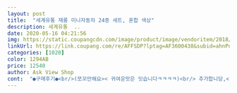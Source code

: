 ```yaml
---
layout: post 
title:  "세계유통 재롱 미니자동차 24종 세트, 혼합 색상" 
description: 세계유통  ..
date: 2020-05-16 04:21:56 
img: https://static.coupangcdn.com/image/product/image/vendoritem/2018/09/06/3015656195/35d8cd7d-0609-47aa-a643-b0f666226b76.jpg 
linkUrl: https://link.coupang.com/re/AFFSDP?lptag=AF3600438&subid=ahnPublicAsk&pageKey=2303922&itemId=10557455&vendorItemId=3015656195&traceid=V0-113-3fdc847fdedf89c0 
categories: [1020] 
color: 1294AB 
price: 12540 
author: Ask View Shop 
cont:  "●구매후기●<br/>(쪼꼬만해요>< 귀여운맛은 잇습니다ㅋㅋㅋㅋ)<br/> 추가합니당,<br/>24대의 차 종류가 들어잇는데<br/>가벼워서 한번 떨어뜨리거나<br/>경찰차 색도 초록색으로 되어잇다보니;<br/>경찰차를 제일 좋아하는 우리아이는<br/>굳이 이런것까지 잇어야 하나... <br/>.<br/> 하는것들.<br/>.<br/>ㅎㅎ<br/>그냥 척척!!암데다 삐뚜루빼뚜루가 넘많아요<br/>그래도 아이들이 한손에 쥐기 좋은 크기이며<br/>그래도 이가격에 24개나 다양하게 넣기도 힘들것같아요<br/>그래도 자동차 좋아하는 아이들은<br/>그런점에  참 잘 샀다 생각 들어요^^<br/>그럴거면 스티커를 붙이지마시고 출고하시는게 나을것도 싶어효<br/>그리고 정말 다른분들 말대로<br/>근데 점수를 좀 낮게 준이유는 스티커를 발로 붙이셨나봐효<br/>꽃집배달차도 잇고 ,<br/>너무 어린아이들은 입으로 가져가고<br/>다 해보았는데 한두개빼곤 성능좋습니다<br/>다시 알에 넣어 보관할지 아님 차만 따로 보관할지는 아직 못보여줘서 모르겠지만<br/>다행히 저히아이는 그래도 이래저래 잘갖고놀아주니<br/>두고 있다보면  가지고 놀꺼 같았는데... <br/>.<br/> 띠용<br/>들었다 내렸다가안되지만효.<br/><br/>막 던지고 가지고 놀듯해여^^;<br/>막상 이 많은 종류중에 갖고노는건 많이 없어요;<br/>맘안찢어지는 가격대 보거든요<br/>매번 갖고노는것만 가지고 놉니다ㅠㅠㅎㅎㅎㅎ<br/>먼저산 키티서프라이즈핑크에그 플라스틱 케이스에 요걸 넣어주면 좋겠다싶어서 모아두었거든요<br/>모래놀이할때도 갖고놀고<br/>물로 닦으시면 안되효 스티커도 그렇지만 종이로 만들어진 트럭윗부분이 많아효<br/>뭐 각각 자동차들의 쓰임새와 하는일들이 다른건 알겟지만<br/>뭔가 약해보였어요.<br/>.<br/><br/>바퀴가 빠지거나 뷰서지거나 한거 없어여ㅋㅋ<br/>바퀴가 좀 허술하여 금방 빠질것 같구<br/>바퀴안에 플레이도우 다 들어가고 막^^;<br/>밟으면 금방 부서질것 같아요.<br/>.<br/>ㅠㅠ<br/>베이커리차도 잇고.<br/>.<br/><br/>불도저는 너무 뚱뚱해서 안들어가지만 나머지는 큰무리없이 속속 들어갔아효<br/>비슷한 종류의 차가 많앗고,<br/>사랑하는 아들에게 선물하는거라고 생각하니 더욱 뿜뿜이었답니다<br/>사실 미니자동차만 볼때는 디테일도 좋고 잘만들어지고 움직일까??했는데 움직이는 것도 있구.<br/>.<br/>거진 회전과<br/>사용더 해보고  추가 후기 남길께요<br/>사진으로 보기보단 작고<br/>생각보다 되게 튼튼합니다></<br/>선물하는마음 자체는 정말 보람있고 따뜻해지는데<br/>소방차면 그냥 소방차! 한대,<br/>소방차종류도 세가지이고.<br/>.<br/><br/>속도도 빠르게 나가고요ㅎㅎ<br/>솔직히 가격 만원대에<br/>수산물운반차도 잇고 ,<br/>스티커로 차종류가 무엇인지 안붙어 잇더라면<br/>스티커만 좀 제자리에 이뿌게 붙어있었더라면... <br/><br/>실증내고 고장 잘내고  집어던져도<br/>아기가  지금 가지고 놀 나이는 아닌데<br/>아니... <br/>미니미니할수록 좀더 세심히 붙여야하는데효<br/>아이가 물에도 집어넣고<br/>아직 27개월인 저희 아이눈엔<br/>알에서 미니차가 나오면 넘넘 좋아할것같구요<br/>약할거라 생각햇는데.<br/>.<br/><br/>어른들도 모를것같네요^^;<br/>어찌됫든 이렇게 저렇게 해서<br/>요거 참 괜찮은 장난감인듯해요♡♡ <br/>욕심인 것도 알지만.<br/>.<br/>ㅎㅎㅎ;<br/>이 경찰차는 경찰차같지 않은지 가지고 놀지 않네요.<br/>.<br/>쩝.<br/>.<br/><br/>이래저래 정말작업하면서 뿌듯했어요<br/>이렇게 이해하기 때문에<br/>일딴 많아서 막 풀어주고 나중에 싹 치우고<br/>일딴은  제가 요즘 아가 장난감 욕심이생겨서<br/>자동차가 튼튼하진 않아요^^;<br/>잘사준 거 같긴해요:<br/> -)<br/>장난감 오래 가지고 놀지 못하고<br/>장난감자체가 가볍고 작아서<br/>장바구니에 담아두고  담아두다가  구매를 했어요^^<br/>저는 서프라이즈로 준비했어요<br/>저렴한 가격에  잘산 느낌이예요^^<br/>저의 큰 오산이엇습니당.<br/>.<br/>ㅠㅠ<br/>정리하는것도 좋아해서... <br/>어지르는것도 일등이지만효 ㅎㅎ<br/>제 개인적인 생각은 차라리 종류를 좀 줄이고<br/>제 마인드는 어차피 아가들<br/>좀 더 큰 아이들은 자동차 퀄리티에 실망할 듯 하고<br/>종류가 24가지입니다ㅎㅎ<br/>좋아할 거 같은 장난감이에요ㅎㅎ<br/>지금 거의 한두달정도 가지고 놀고잇는것 같은데<br/>지금 한창 기어다닌는 아가인데<br/>질보다 양이다! 하시는분에겐 좋은 장난감이에요ㅋㅋ<br/>집중력 쵝고!!  잘 가지고 놀았어요!!<br/>차 굴러가는거  씬나게 따라 기어요;;  온방을... <br/> ㅋㅋ<br/>첨에 받아보곤 좀 놀라긴 햇네염ㅜㅜ<br/>퀄리티가 되게 뛰어나거나<br/>퀄리티까지 바라고 튼튼하길 바라면<br/>퀄리티에 좀 더 신경써서 만들어 쥣으면.<br/>.<br/>싶네요ㅜㅜㅎㅎ<br/>택시와 경찰차가 헷갈려요ㅜㅜ<br/>트럭이면 그냥 트럭! 한대,<br/>특히 탑차종류가 쓸데없이 많더라구요<br/>풀백기능이 잘됩니다ㅎㅎ<br/>플레이도우 할때도 위에서 굴리고  놀아서<br/>하루 사용해보고 풀어놔준 결과는 울아가는<br/>하여튼 되게 험하게 갖고노는데도<br/>헌데 .<br/>.<br/><br/>후릭션기능이있어서 뒤로땡겼다 놓으면 슈슈슝하고나가요<br/>" 
---
```

